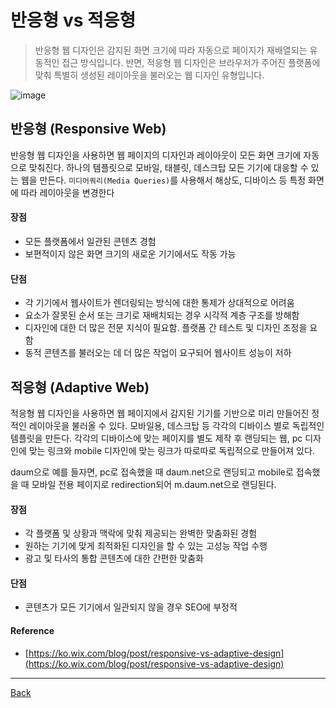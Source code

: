 # 반응형 vs 적응형

> 반응형 웹 디자인은 감지된 화면 크기에 따라 자동으로 페이지가 재배열되는 유동적인 접근 방식입니다. 반면, 적응형 웹 디자인은 브라우저가 주어진 플랫폼에 맞춰 특별히 생성된 레이아웃을 불러오는 웹 디자인 유형입니다.

![image](https://user-images.githubusercontent.com/90181028/229273484-77e3a8e0-7b17-4f26-8043-91c24ba5af43.png)

## 반응형 (Responsive Web)

반응형 웹 디자인을 사용하면 웹 페이지의 디자인과 레이아웃이 모든 화면 크기에 자동으로 맞춰진다. 하나의 템플릿으로 모바일, 태블릿, 데스크탑 모든 기기에 대응할 수 있는 웹을 만든다. `미디어쿼리(Media Queries)`를 사용해서 해상도, 디바이스 등 특정 화면에 따라 레이아웃을 변경한다

#### 장점

- 모든 플랫폼에서 일관된 콘텐츠 경험
- 보편적이지 않은 화면 크기의 새로운 기기에서도 작동 가능

#### 단점

- 각 기기에서 웹사이트가 렌더링되는 방식에 대한 통제가 상대적으로 어려움
- 요소가 잘못된 순서 또는 크기로 재배치되는 경우 시각적 계층 구조를 방해함
- 디자인에 대한 더 많은 전문 지식이 필요함. 플랫폼 간 테스트 및 디자인 조정을 요함
- 동적 콘텐츠를 불러오는 데 더 많은 작업이 요구되어 웹사이트 성능이 저하

## 적응형 (Adaptive Web)

적응형 웹 디자인을 사용하면 웹 페이지에서 감지된 기기를 기반으로 미리 만들어진 정적인 레이아웃을 불러올 수 있다. 모바일용, 데스크탑 등 각각의 디바이스 별로 독립적인 템플릿을 만든다. 각각의 디바이스에 맞는 페이지를 별도 제작 후 랜딩되는 웹, pc 디자인에 맞는 링크와 mobile 디자인에 맞는 링크가 따로따로 독립적으로 만들어져 있다.

daum으로 예를 들자면, pc로 접속했을 때 daum.net으로 랜딩되고 mobile로 접속했을 때 모바일 전용 페이지로 redirection되어 m.daum.net으로 랜딩된다.

#### 장점

- 각 플랫폼 및 상황과 맥락에 맞춰 제공되는 완벽한 맞춤화된 경험
- 원하는 기기에 맞게 최적화된 디자인을 할 수 있는 고성능 작업 수행
- 광고 및 타사의 통합 콘텐츠에 대한 간편한 맞춤화

#### 단점
- 콘텐츠가 모든 기기에서 일관되지 않을 경우 SEO에 부정적

#### Reference

- [https://ko.wix.com/blog/post/responsive-vs-adaptive-design](https://ko.wix.com/blog/post/responsive-vs-adaptive-design)

---

[Back](../README.md)
